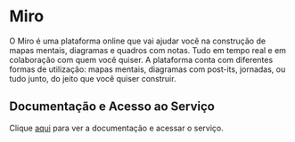 # Miro

O Miro é uma plataforma online que vai ajudar você na construção de mapas mentais, diagramas e quadros com notas. Tudo em tempo real e em colaboração com quem você quiser. A plataforma conta com diferentes formas de utilização: mapas mentais, diagramas com post-its, jornadas, ou tudo junto, do jeito que você quiser construir.

## Documentação e Acesso ao Serviço

Clique [aqui](https://miro.com) para ver a documentação e acessar o serviço.